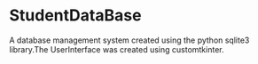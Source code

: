 # StudentDataBase
A database management system created using the python sqlite3 library.The UserInterface was created using customtkinter.
